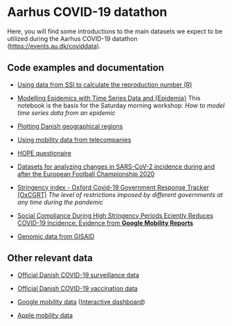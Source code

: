 # Aarhus COVID-19 datathon

Here, you will find some introductions to the main datasets we expect to be utilized during the Aarhus COVID-19 datathon (<https://events.au.dk/coviddata>).

## Code examples and documentation

  - [Using data from SSI to calculate the reproduction number (R)](data/calculate-R-from-ssi-data)
  
  - [Modelling Epidemics with Time Series Data and {Epidemia}](data/timeseries_modelling_with_epidemia)
  This notebook is the basis for the Saturday morning workshop: *How to model time series data from an epidemic*

  - [Plotting Danish geographical regions](data/DK-geographical-regions/)
  
  - [Using mobility data from telecompanies](data/Mobility-telco/)
  
  - [HOPE questionaire](data/HOPE-questionaire/)

  - [Datasets for analyzing changes in SARS-CoV-2 incidence during and after the European Football Championship 2020](data/Euro2020/)
  
  - [Stringency index - Oxford Covid-19 Government Response Tracker (OxCGRT)](data/OxCGRT/)
  *The level of restrictions imposed by different governments at any time during the pandemic*
  
  - [Social Compliance During High Stringency Periods Eciently Reduces COVID-19 Incidence: Evidence from **Google Mobility Reports**](data/social-compliance/)
  
  - [Genomic data from GISAID](data/GISAID/)

  
## Other relevant data

  - [Official Danish COVID-19 surveillance data](https://covid19.ssi.dk/overvagningsdata/download-fil-med-overvaagningdata)
  - [Official Danish COVID-19 vaccination data](https://covid19.ssi.dk/overvagningsdata/download-fil-med-overvaagningdata)
  
  - [Google mobility data](https://www.google.com/covid19/mobility/) 
    ([Interactive dashboard](https://datastudio.google.com/s/usF-uIdha8w))
  
  - [Apple mobility data](https://covid19.apple.com/mobility)
  
